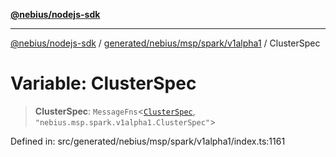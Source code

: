 [**@nebius/nodejs-sdk**](../../../../../../README.md)

***

[@nebius/nodejs-sdk](../../../../../../README.md) / [generated/nebius/msp/spark/v1alpha1](../README.md) / ClusterSpec

# Variable: ClusterSpec

> **ClusterSpec**: `MessageFns`\<[`ClusterSpec`](../interfaces/ClusterSpec.md), `"nebius.msp.spark.v1alpha1.ClusterSpec"`\>

Defined in: src/generated/nebius/msp/spark/v1alpha1/index.ts:1161
